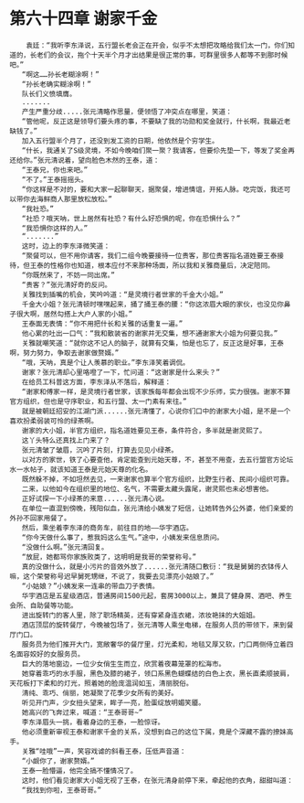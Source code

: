 # 第六十四章 谢家千金
        袁廷：“我听李东泽说，五行盟长老会正在开会，似乎不太想把攻略给我们太一门，你们知道的，长老们的会议，拖个十天半个月才出结果是很正常的事，可群里很多人都等不到那时候吧。”
       “啊这……孙长老糊涂啊！”
       “孙长老确实糊涂啊！”
       队长们义愤填膺。
       .......
       产生严重分歧.....张元清略作思量，便领悟了冲突点在哪里，笑道：
       “管他呢，反正这是领导们要头疼的事，不要缺了我的功勋和奖金就行，什长啊，我最近老缺钱了。”
       加入五行盟半个月了，还没到发工资的日期，他依然是个穷学生。
       “什长，我通关了S级灵境，不如今晚咱们聚一聚？我请客，但要伱先垫一下，等发了奖金再还给你。”张元清说着，望向脸色木然的王泰，道：
       “王泰兄，你也来吧。”
       “不了。”王泰摇摇头。
       “你这样是不对的，要和大家一起聊聊天，据聚餐，增进情谊，开拓人脉。吃完饭，我还可以带你去海鲜商人那里放松放松。”
       “我社恐。”
       “社恐？哦天呐，世上居然有社恐？有什么好恐惧的呢，你在恐惧什么？”
       “我恐惧你这样的人。”
       “.......”
       这时，边上的李东泽微笑道：
       “聚餐可以，但不用你请客，我们二组今晚要接待一位贵客，那位贵客指名道姓要王泰接待，但王泰的性格你也知道，根本应付不来那种场面，所以我和关雅商量后，决定陪同。
       “你既然来了，不妨一同出席。”
       “贵客？”张元清好奇的反问。
       关雅找到插嘴的机会，笑吟吟道：“是灵境行者世家的千金大小姐。”
       千金大小姐？张元清顿时嘿嘿起来，捅了捅王泰的腰：“你这浓眉大眼的家伙，也没见你鼻子很大啊，居然勾搭上大户人家的小姐。”
       王泰面无表情：“你不用把什长和关雅的话重复一遍。”
       他心累的吐出一口气：“我和散装省的谢家并无交集，想不通谢家大小姐为何要见我。”
       关雅就嘲笑道：“就你这不记人的脑子，就算有交集，怕是也忘了，反正这是好事，王泰啊，努力努力，争取去谢家做赘婿。”
       “哦，天呐，真是个让人羡慕的职业。”李东泽笑着调侃。
       谢家？张元清却心里咯噔了一下，忙问道：“这谢家是什么来头？”
       在给员工科普这方面，李东泽从不落后，解释道：
       “谢家和傅家一样，是灵境行者世家，该家族每年都会出现不少乐师，实力很强。谢家不算官方组织，但也是守序职业，和五行盟、太一门素有来往。”
       就是被朝廷招安的江湖门派......张元清懂了，心说你们口中的谢家大小姐，是不是一个喜欢扮柔弱装可怜的绿茶啊。
       谢家的大小姐，半官方组织，指名道姓要见王泰，条件符合，多半就是谢灵熙了。
       这丫头特么还真找上门来了？
       张元清皱了皱眉，沉吟了片刻，打算去见见小绿茶。
       以对方的家世，铁了心要查他，肯定能查到元始天尊，不，甚至不用查，去五行盟官方论坛水一水帖子，就该知道王泰是元始天尊的化名。
       既然躲不掉，不如坦然去见，一来谢家也算半个官方组织，比野生行者、民间小组织可靠。
       二来，以他如今在组织里的地位、名气，不需要太藏头露尾，谢灵熙也未必想害他。
       正好试探一下小绿茶的来意......张元清心说。
       在单位一直混到傍晚，残阳似血，张元清给小姨发了短信，让她转告外公外婆，他们亲爱的外孙不回家用餐了。
       然后，乘坐着李东泽的商务车，前往目的地——华宇酒店。
       “你今天做什么事了，惹我妈这么生气。”途中，小姨发来信息质问。
       “没做什么啊。”张元清回复。
       “放屁，她都骂你家族败类了，这明明是我哥的荣誉称号。”
       真的没做什么，就是小污片的音效外放了......张元清随口敷衍：“我是舅舅的衣钵传人嘛，这个荣誉称号迟早舅死甥继，不说了，我要去见漂亮小姑娘了。”
       “小姑娘？”小姨发来一连串的带血刀子表情。
       华宇酒店是五星级酒店，普通房间1500元起，套房3000以上，兼具了健身房、酒吧、养生会所、自助餐等功能。
       进出旋转门的客人里，除了职场精英，还有穿紧身连衣裙，浓妆艳抹的大姐姐。
       酒店顶层的旋转餐厅，今晚被包场了，张元清等人乘坐电梯，在服务人员的带领下，来到餐厅门口。
       服务员为他们推开大门，宽敞奢华的餐厅里，灯光柔和，地毯又厚又软，门口两侧侍立着四名面容姣好的女服务员。
       巨大的落地窗边，一位少女俏生生而立，欣赏着夜幕笼罩的松海市。
       她穿着乖巧的水手服，黑色及膝的裙子，领口系黑色蝴蝶结的白色上衣，黑长直柔顺披肩，天花板打下柔和的灯光，照着她的脸庞温润如玉，清丽脱俗。
       清纯、乖巧、俏丽，她凝聚了花季少女所有的美好。
       听见开门声，少女扭头望来，眸子一亮，脸蛋绽放明媚笑靥。
       她高兴的飞奔过来，喊道：“王泰哥哥~”
       李东泽眉头一挑，看着身边的王泰，一脸惊讶。
       他必须重新审视王泰和谢家千金的关系，没想到自己的这位下属，竟是个深藏不露的撩妹高手。
       关雅“哇哦”一声，笑容戏谑的斜看王泰，压低声音道：
       “小觑你了，谢家赘婿。”
       王泰一脸懵逼，他完全搞不懂情况了。
       这时，他们看见谢家大小姐无视了王泰，在张元清身前停下来，牵起他的衣角，甜甜叫道：
       “我找到你啦，王泰哥哥。”